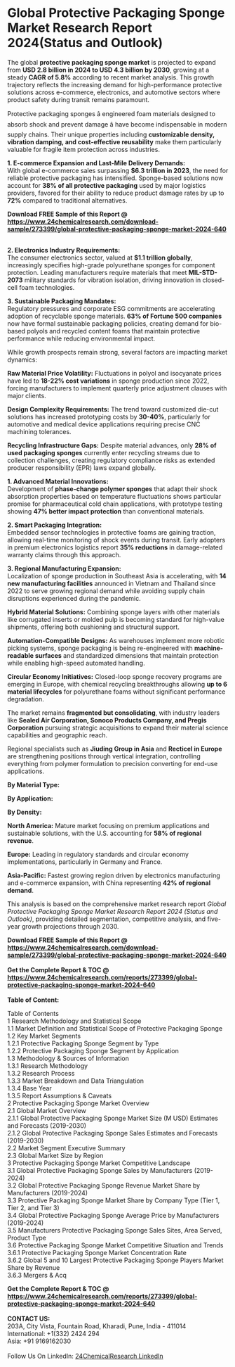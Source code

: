 <h1>Global Protective Packaging Sponge Market Research Report 2024(Status and Outlook)</h1><p>The global <strong>protective packaging sponge market</strong> is projected to expand from <strong>USD 2.8 billion in 2024 to USD 4.3 billion by 2030</strong>, growing at a steady <strong>CAGR of 5.8%</strong> according to recent market analysis. This growth trajectory reflects the increasing demand for high-performance protective solutions across e-commerce, electronics, and automotive sectors where product safety during transit remains paramount.</p><p>Protective packaging sponges â engineered foam materials designed to absorb shock and prevent damage â have become indispensable in modern supply chains. Their unique properties including <strong>customizable density, vibration damping, and cost-effective reusability</strong> make them particularly valuable for fragile item protection across industries.</p><p><strong>1. E-commerce Expansion and Last-Mile Delivery Demands:</strong><br>
With global e-commerce sales surpassing <strong>$6.3 trillion in 2023</strong>, the need for reliable protective packaging has intensified. Sponge-based solutions now account for <strong>38% of all protective packaging</strong> used by major logistics providers, favored for their ability to reduce product damage rates by up to <strong>72%</strong> compared to traditional alternatives.</p><div><b>Download FREE Sample of this Report @ 
            <a href="https://www.24chemicalresearch.com/download-sample/273399/global-protective-packaging-sponge-market-2024-640">
            https://www.24chemicalresearch.com/download-sample/273399/global-protective-packaging-sponge-market-2024-640</a></b></div><br><p><strong>2. Electronics Industry Requirements:</strong><br>
The consumer electronics sector, valued at <strong>$1.1 trillion globally</strong>, increasingly specifies high-grade polyurethane sponges for component protection. Leading manufacturers require materials that meet <strong>MIL-STD-2073</strong> military standards for vibration isolation, driving innovation in closed-cell foam technologies.</p><p><strong>3. Sustainable Packaging Mandates:</strong><br>
Regulatory pressures and corporate ESG commitments are accelerating adoption of recyclable sponge materials. <strong>63% of Fortune 500 companies</strong> now have formal sustainable packaging policies, creating demand for bio-based polyols and recycled content foams that maintain protective performance while reducing environmental impact.</p><p>While growth prospects remain strong, several factors are impacting market dynamics:</p><p><strong>Raw Material Price Volatility:</strong> Fluctuations in polyol and isocyanate prices have led to <strong>18-22% cost variations</strong> in sponge production since 2022, forcing manufacturers to implement quarterly price adjustment clauses with major clients.</p><p><strong>Design Complexity Requirements:</strong> The trend toward customized die-cut solutions has increased prototyping costs by <strong>30-40%</strong>, particularly for automotive and medical device applications requiring precise CNC machining tolerances.</p><p><strong>Recycling Infrastructure Gaps:</strong> Despite material advances, only <strong>28% of used packaging sponges</strong> currently enter recycling streams due to collection challenges, creating regulatory compliance risks as extended producer responsibility (EPR) laws expand globally.</p><p><strong>1. Advanced Material Innovations:</strong><br>
Development of <strong>phase-change polymer sponges</strong> that adapt their shock absorption properties based on temperature fluctuations shows particular promise for pharmaceutical cold chain applications, with prototype testing showing <strong>47% better impact protection</strong> than conventional materials.</p><p><strong>2. Smart Packaging Integration:</strong><br>
Embedded sensor technologies in protective foams are gaining traction, allowing real-time monitoring of shock events during transit. Early adopters in premium electronics logistics report <strong>35% reductions</strong> in damage-related warranty claims through this approach.</p><p><strong>3. Regional Manufacturing Expansion:</strong><br>
Localization of sponge production in Southeast Asia is accelerating, with <strong>14 new manufacturing facilities</strong> announced in Vietnam and Thailand since 2022 to serve growing regional demand while avoiding supply chain disruptions experienced during the pandemic.</p><p><strong>Hybrid Material Solutions:</strong> Combining sponge layers with other materials like corrugated inserts or molded pulp is becoming standard for high-value shipments, offering both cushioning and structural support.</p><p><strong>Automation-Compatible Designs:</strong> As warehouses implement more robotic picking systems, sponge packaging is being re-engineered with <strong>machine-readable surfaces</strong> and standardized dimensions that maintain protection while enabling high-speed automated handling.</p><p><strong>Circular Economy Initiatives:</strong> Closed-loop sponge recovery programs are emerging in Europe, with chemical recycling breakthroughs allowing <strong>up to 6 material lifecycles</strong> for polyurethane foams without significant performance degradation.</p><p>The market remains <strong>fragmented but consolidating</strong>, with industry leaders like <strong>Sealed Air Corporation, Sonoco Products Company, and Pregis Corporation</strong> pursuing strategic acquisitions to expand their material science capabilities and geographic reach.</p><p>Regional specialists such as <strong>Jiuding Group in Asia</strong> and <strong>Recticel in Europe</strong> are strengthening positions through vertical integration, controlling everything from polymer formulation to precision converting for end-use applications.</p><p><strong>By Material Type:</strong></p><p><strong>By Application:</strong></p><p><strong>By Density:</strong></p><p><strong>North America:</strong> Mature market focusing on premium applications and sustainable solutions, with the U.S. accounting for <strong>58% of regional revenue</strong>.</p><p><strong>Europe:</strong> Leading in regulatory standards and circular economy implementations, particularly in Germany and France.</p><p><strong>Asia-Pacific:</strong> Fastest growing region driven by electronics manufacturing and e-commerce expansion, with China representing <strong>42% of regional demand</strong>.</p><p>This analysis is based on the comprehensive market research report <em>Global Protective Packaging Sponge Market Research Report 2024 (Status and Outlook)</em>, providing detailed segmentation, competitive analysis, and five-year growth projections through 2030.</p><div><b>Download FREE Sample of this Report @ 
            <a href="https://www.24chemicalresearch.com/download-sample/273399/global-protective-packaging-sponge-market-2024-640">
            https://www.24chemicalresearch.com/download-sample/273399/global-protective-packaging-sponge-market-2024-640</a></b></div><br><div><b>Get the Complete Report & TOC @ 
            <a href="https://www.24chemicalresearch.com/reports/273399/global-protective-packaging-sponge-market-2024-640">
            https://www.24chemicalresearch.com/reports/273399/global-protective-packaging-sponge-market-2024-640</a></b></div><br>
            <b>Table of Content:</b><p>Table of Contents<br />
1 Research Methodology and Statistical Scope<br />
1.1 Market Definition and Statistical Scope of Protective Packaging Sponge<br />
1.2 Key Market Segments<br />
1.2.1 Protective Packaging Sponge Segment by Type<br />
1.2.2 Protective Packaging Sponge Segment by Application<br />
1.3 Methodology & Sources of Information<br />
1.3.1 Research Methodology<br />
1.3.2 Research Process<br />
1.3.3 Market Breakdown and Data Triangulation<br />
1.3.4 Base Year<br />
1.3.5 Report Assumptions & Caveats<br />
2 Protective Packaging Sponge Market Overview<br />
2.1 Global Market Overview<br />
2.1.1 Global Protective Packaging Sponge Market Size (M USD) Estimates and Forecasts (2019-2030)<br />
2.1.2 Global Protective Packaging Sponge Sales Estimates and Forecasts (2019-2030)<br />
2.2 Market Segment Executive Summary<br />
2.3 Global Market Size by Region<br />
3 Protective Packaging Sponge Market Competitive Landscape<br />
3.1 Global Protective Packaging Sponge Sales by Manufacturers (2019-2024)<br />
3.2 Global Protective Packaging Sponge Revenue Market Share by Manufacturers (2019-2024)<br />
3.3 Protective Packaging Sponge Market Share by Company Type (Tier 1, Tier 2, and Tier 3)<br />
3.4 Global Protective Packaging Sponge Average Price by Manufacturers (2019-2024)<br />
3.5 Manufacturers Protective Packaging Sponge Sales Sites, Area Served, Product Type<br />
3.6 Protective Packaging Sponge Market Competitive Situation and Trends<br />
3.6.1 Protective Packaging Sponge Market Concentration Rate<br />
3.6.2 Global 5 and 10 Largest Protective Packaging Sponge Players Market Share by Revenue<br />
3.6.3 Mergers & Acq</p><div><b>Get the Complete Report & TOC @ 
            <a href="https://www.24chemicalresearch.com/reports/273399/global-protective-packaging-sponge-market-2024-640">
            https://www.24chemicalresearch.com/reports/273399/global-protective-packaging-sponge-market-2024-640</a></b></div><br><b>CONTACT US:</b><br>
            203A, City Vista, Fountain Road, Kharadi, Pune, India - 411014<br>
            International: +1(332) 2424 294<br>
            Asia: +91 9169162030 <br><br>
            Follow Us On LinkedIn: <a href="https://www.linkedin.com/company/24chemicalresearch/">24ChemicalResearch LinkedIn</a>